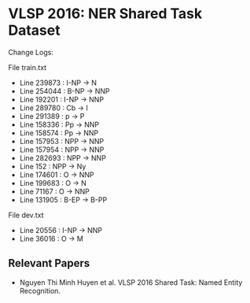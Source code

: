 # VLSP 2016: NER Shared Task Dataset 

Change Logs:

File train.txt
- Line 239873 : I-NP -> N
- Line 254044 : B-NP -> NNP
- Line 192201 : I-NP -> NNP
- Line 289780 : Cb -> I
- Line 291389 : p -> P
- Line 158336 : Pp -> NNP
- Line 158574 : Pp -> NNP
- Line 157953 : NPP -> NNP
- Line 157954 : NPP -> NNP
- Line 282693 : NPP -> NNP
- Line 152 : NPP -> Ny
- Line 174601 : O -> NNP
- Line 199683 : O -> N
- Line 71167 : O -> NNP
- Line 131905 : B-EP -> B-PP

File dev.txt
- Line 20556 : I-NP -> NNP
- Line 36016 : O -> M

## Relevant Papers

* Nguyen Thi Minh Huyen et al. VLSP 2016 Shared Task: Named Entity Recognition.  